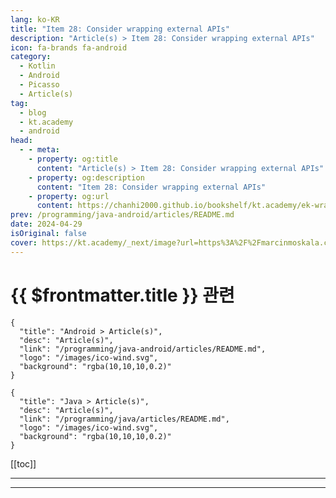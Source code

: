 ```yaml
---
lang: ko-KR
title: "Item 28: Consider wrapping external APIs"
description: "Article(s) > Item 28: Consider wrapping external APIs"
icon: fa-brands fa-android
category: 
  - Kotlin
  - Android
  - Picasso
  - Article(s)
tag: 
  - blog
  - kt.academy
  - android
head:
  - - meta:
    - property: og:title
      content: "Article(s) > Item 28: Consider wrapping external APIs"
    - property: og:description
      content: "Item 28: Consider wrapping external APIs"
    - property: og:url
      content: https://chanhi2000.github.io/bookshelf/kt.academy/ek-wrapping-api.html
prev: /programming/java-android/articles/README.md
date: 2024-04-29
isOriginal: false
cover: https://kt.academy/_next/image?url=https%3A%2F%2Fmarcinmoskala.com%2FEffectiveKotlin-Book%2Fpromotion%2Fwrapping_api.jpg&w=640&q=75
---
```


# {{ $frontmatter.title }} 관련

```component VPCard
{
  "title": "Android > Article(s)",
  "desc": "Article(s)",
  "link": "/programming/java-android/articles/README.md",
  "logo": "/images/ico-wind.svg",
  "background": "rgba(10,10,10,0.2)"
}
```

```component VPCard
{
  "title": "Java > Article(s)",
  "desc": "Article(s)",
  "link": "/programming/java/articles/README.md",
  "logo": "/images/ico-wind.svg",
  "background": "rgba(10,10,10,0.2)"
}
```

[[toc]]

---

<SiteInfo
  name="Item 28: Consider wrapping external APIs"
  desc="Why we should wrap external APIs and how to do it."
  url="https://kt.academy/article/ek-wrapping-api"
  logo="https://kt.academy/logo.png"
  preview="https://kt.academy/_next/image?url=https%3A%2F%2Fmarcinmoskala.com%2FEffectiveKotlin-Book%2Fpromotion%2Fwrapping_api.jpg&w=640&q=75"/>

<!-- TODO: 작성 -->

---

<TagLinks />